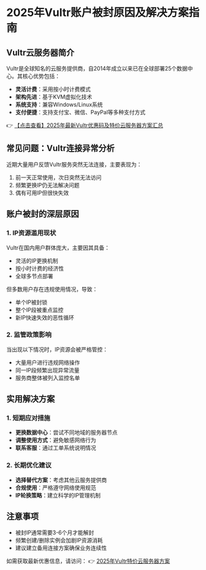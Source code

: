 # 2025年Vultr账户被封原因及解决方案指南

## Vultr云服务器简介
Vultr是全球知名的云服务提供商，自2014年成立以来已在全球部署25个数据中心。其核心优势包括：
- **灵活计费**：采用按小时计费模式
- **架构先进**：基于KVM虚拟化技术
- **系统支持**：兼容Windows/Linux系统
- **支付便捷**：支持支付宝、微信、PayPal等多种支付方式

👉 [【点击查看】2025年最新Vultr优惠码及特价云服务器方案汇总](https://bit.ly/VuLtr)

## 常见问题：Vultr连接异常分析
近期大量用户反馈Vultr服务突然无法连接，主要表现为：
1. 前一天正常使用，次日突然无法访问
2. 频繁更换IP仍无法解决问题
3. 偶有可用IP但很快失效

## 账户被封的深层原因

### 1. IP资源滥用现状
Vultr在国内用户群体庞大，主要因其具备：
- 灵活的IP更换机制
- 按小时计费的经济性
- 全球多节点部署

但多数用户存在违规使用情况，导致：
- 单个IP被封锁
- 整个IP段被重点监控
- 新IP快速失效的恶性循环

### 2. 监管政策影响
当出现以下情况时，IP资源会被严格管控：
- 大量用户进行违规网络操作
- 同一IP段频繁出现异常流量
- 服务商整体被列入监控名单

## 实用解决方案

### 1. 短期应对措施
- **更换数据中心**：尝试不同地域的服务器节点
- **调整使用方式**：避免敏感网络行为
- **联系客服**：通过工单系统说明情况

### 2. 长期优化建议
- **选择替代方案**：考虑其他云服务提供商
- **合规使用**：严格遵守网络使用规范
- **IP轮换策略**：建立科学的IP管理机制

## 注意事项
- 被封IP通常需要3-6个月才能解封
- 频繁创建/删除实例会加剧IP资源消耗
- 建议建立备用连接方案确保业务连续性

如需获取最新优惠信息，请访问：
👉 [2025年Vultr特价云服务器方案](https://bit.ly/VuLtr)